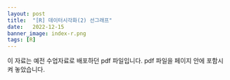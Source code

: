 ```yaml
---
layout: post
title:  "[R] 데이터시각화(2) 선그래프"
date:   2022-12-15
banner_image: index-r.png
tags: [R]
---
```


이 자료는 예전 수업자료로 배포하던 pdf 파일입니다. pdf 파일을 페이지 안에 포함시켜 놓았습니다.

<!--more-->

<object data="/files/pdf/r-visual-2.pdf" type="application/pdf" width="100%" height="1105px"></object>